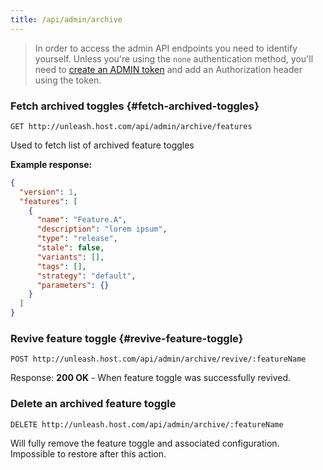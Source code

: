 ```yaml
---
title: /api/admin/archive
---
```


> In order to access the admin API endpoints you need to identify yourself. Unless you're using the `none` authentication method, you'll need to [create an ADMIN token](/how-to/how-to-create-api-tokens) and add an Authorization header using the token.

### Fetch archived toggles {#fetch-archived-toggles}

`GET http://unleash.host.com/api/admin/archive/features`

Used to fetch list of archived feature toggles

**Example response:**

```json
{
  "version": 1,
  "features": [
    {
      "name": "Feature.A",
      "description": "lorem ipsum",
      "type": "release",
      "stale": false,
      "variants": [],
      "tags": [],
      "strategy": "default",
      "parameters": {}
    }
  ]
}
```

### Revive feature toggle {#revive-feature-toggle}

`POST http://unleash.host.com/api/admin/archive/revive/:featureName`

Response: **200 OK** - When feature toggle was successfully revived.

### Delete an archived feature toggle

`DELETE http://unleash.host.com/api/admin/archive/:featureName`

Will fully remove the feature toggle and associated configuration. Impossible to restore after this action.
